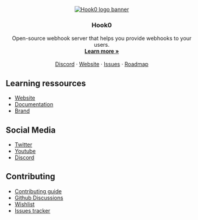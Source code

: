 <!-- PROJECT LOGO -->
<p align="center">
  <a href="https://github.com/hook0/hook0">
   <img src="https://raw.githubusercontent.com/hook0/hook0/e51a0b4bd1702b07671f9dafe62fd86e6bf5a2ae/mediakit/logo/1024x1024-banner.png" alt="Hook0 logo banner">
  </a>

<h3 align="center">Hook0</h3>

  <p align="center">Open-source webhook server that helps you provide webhooks to your users.
    <br />
    <a href="https://www.hook0.com"><strong>Learn more »</strong></a>
    <br />
    <br />
    <a href="https://www.hook0.com/community">Discord</a>
    ·
    <a href="https://www.hook0.com">Website</a>
    ·
    <a href="https://github.com/hook0/hook0/issues">Issues</a>
    ·
    <a href="https://gitlab.com/hook0/hook0/-/boards">Roadmap</a>
  </p>
</p>


## Learning ressources

- [Website](https://www.hook0.com/)
- [Documentation](https://documentation.hook0.com/)
- [Brand](https://github.com/hook0/hook0/tree/master/mediakit)

## Social Media

- [Twitter](https://twitter.com/hook0_)
- [Youtube](https://www.youtube.com/channel/UCFGvNaoV6Ycdb6uh1rIvMcg)
- [Discord](https://hook0.com/community)

## Contributing

- [Contributing guide](https://github.com/hook0/hook0/blob/master/contributing.md)
- [Github Discussions](https://github.com/hook0/hook0/discussions)
- [Wishlist](https://github.com/hook0/hook0/discussions/categories/ideas)
- [Issues tracker](hhttps://github.com/hook0/hook0/issues)
